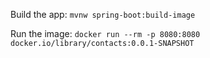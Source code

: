 Build the app:
`mvnw spring-boot:build-image`

Run the image:
`docker run --rm -p 8080:8080 docker.io/library/contacts:0.0.1-SNAPSHOT`
